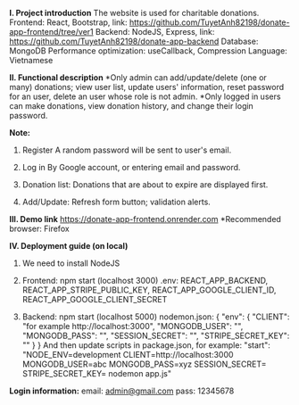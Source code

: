 **I. Project introduction**
The website is used for charitable donations.
Frontend: React, Bootstrap, link: https://github.com/TuyetAnh82198/donate-app-frontend/tree/ver1
Backend: NodeJS, Express, link: https://github.com/TuyetAnh82198/donate-app-backend
Database: MongoDB
Performance optimization: useCallback, Compression
Language: Vietnamese

**II. Functional description**
*Only admin can add/update/delete (one or many) donations;
view user list, update users' information, reset password for an user,
delete an user whose role is not admin.
*Only logged in users can make donations,
view donation history, and change their login password.

**Note:**
1. Register
A random password will be sent to user's email.

2. Log in
By Google account, or entering email and password.

3. Donation list:
Donations that are about to expire are displayed first.

4. Add/Update:
Refresh form button; validation alerts.


**III. Demo link**
https://donate-app-frontend.onrender.com
*Recommended browser: Firefox

**IV. Deployment guide (on local)**

1. We need to install NodeJS 

2. Frontend:
npm start (localhost 3000) 
.env: REACT_APP_BACKEND, REACT_APP_STRIPE_PUBLIC_KEY,
REACT_APP_GOOGLE_CLIENT_ID, REACT_APP_GOOGLE_CLIENT_SECRET

3. Backend:
npm start (localhost 5000)
nodemon.json:
{
  "env": {
    "CLIENT": "for example http://localhost:3000",
    "MONGODB_USER": "",
    "MONGODB_PASS": "",
    "SESSION_SECRET": "",
    "STRIPE_SECRET_KEY": ""
  }
}
And then update scripts in package.json, for example:
"start": "NODE_ENV=development CLIENT=http://localhost:3000 MONGODB_USER=abc MONGODB_PASS=xyz SESSION_SECRET= STRIPE_SECRET_KEY= nodemon app.js"


**Login information:**
email: admin@gmail.com
pass: 12345678
